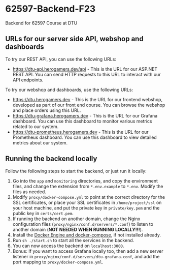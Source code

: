 # 62597-Backend-F23
Backend for 62597 Course at DTU

## URLs for our server side API, webshop and dashboards
To try our REST API, you can use the following URLs:

* https://dtu-api.herogamers.dev/api - This is the URL for our ASP.NET REST API. You can send HTTP requests to this URL to interact with our API endpoints.

To try our webshop and dashboards, use the following URLs:

* https://dtu.herogamers.dev - This is the URL for our frontend webshop, developed as part of our front end course. You can browse the webshop and place orders using this URL.
* https://dtu-grafana.herogamers.dev - This is the URL for our Grafana dashboard. You can use this dashboard to monitor various metrics related to our system.
* https://dtu-prometheus.herogamers.dev - This is the URL for our Prometheus dashboard. You can use this dashboard to view detailed metrics about our system.

## Running the backend locally
Follow the following steps to start the backend, or just run it locally:

1. Go into the `app` and `monitoring` directories, and copy the environment files, and change the extension from `*.env.example` to `*.env`. Modify the files as needed.
2. Modify `proxy/docker-compose.yml` to point at the correct directory for the SSL certificates, or place your SSL certificates in `/home/project/ssl` on your host machine, and put the private key in `private/key.pem` and the public key in `certs/cert.pem`.
3. If running the backend on another domain, change the Nginx configuration files (`proxy/nginx/conf.d/servers/*.conf`) to listen to another domain (**NOT NEEDED WHEN RUNNING LOCALLY!!!**).
4. Install the [Docker Engine and docker-compose](https://docs.docker.com/get-docker/), if not installed already.
5. Run `sh ./start.sh` to start all the services in the backend.
6. You can now access the backend on `localhost:3000`.
7. Bonus: If you want to access Grafana locally too, then add a new server listener in `proxy/nginx/conf.d/servers/dtu-grafana.conf`, and add the port mapping to `proxy/docker-compose.yml`.

